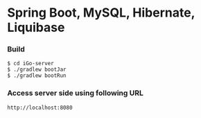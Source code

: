 # Spring Boot, MySQL, Hibernate, Liquibase

### Build 
   
```
$ cd iGo-server
$ ./gradlew bootJar
$ ./gradlew bootRun
```


### Access server side using following URL

```
http://localhost:8080
```

